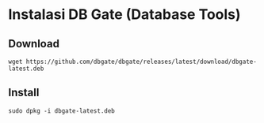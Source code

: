 # Instalasi DB Gate (Database Tools)

## Download

```
wget https://github.com/dbgate/dbgate/releases/latest/download/dbgate-latest.deb
```

## Install

```
sudo dpkg -i dbgate-latest.deb
```
